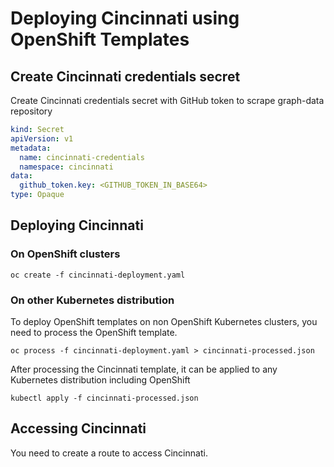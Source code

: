 # Deploying Cincinnati using OpenShift Templates 

## Create Cincinnati credentials secret 
Create Cincinnati credentials secret with GitHub token to scrape graph-data repository
```yaml
kind: Secret
apiVersion: v1
metadata:
  name: cincinnati-credentials
  namespace: cincinnati
data:
  github_token.key: <GITHUB_TOKEN_IN_BASE64>
type: Opaque
```

## Deploying Cincinnati
### On OpenShift clusters
```shell
oc create -f cincinnati-deployment.yaml
```

### On other Kubernetes distribution 
To deploy OpenShift templates on non OpenShift Kubernetes clusters, you need to process the 
OpenShift template.
```shell
oc process -f cincinnati-deployment.yaml > cincinnati-processed.json
```
After processing the Cincinnati template, it can be applied to any Kubernetes distribution
including OpenShift
```shell
kubectl apply -f cincinnati-processed.json
```

## Accessing Cincinnati
You need to create a route to access Cincinnati. 